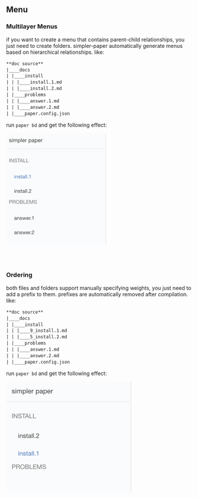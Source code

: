 ## Menu


### Multilayer Menus
if you want to create a menu that contains parent-child relationships, you just need to create folders.
simpler-paper automatically generate menus based on hierarchical relationships.
like:

```html
**doc source**
|____docs
| |____install
| | |____install.1.md
| | |____install.2.md
| |____problems
| | |____answer.1.md
| | |____answer.2.md
| |____paper.config.json

```
run `paper bd` and get the following effect:

![example1](assets/example-multilayer-menu.png)

<br/>
<br/>

### Ordering

both files and folders support manually specifying weights, you just need to add a prefix to them.
prefixes are automatically removed after compilation.
like:

```html
**doc source**
|____docs
| |____install
| | |____9_install.1.md
| | |____5_install.2.md
| |____problems
| | |____answer.1.md
| | |____answer.2.md
| |____paper.config.json
```
run `paper bd` and get the following effect:

![example2](assets/example-sort.png)

<br/>
<br/>
